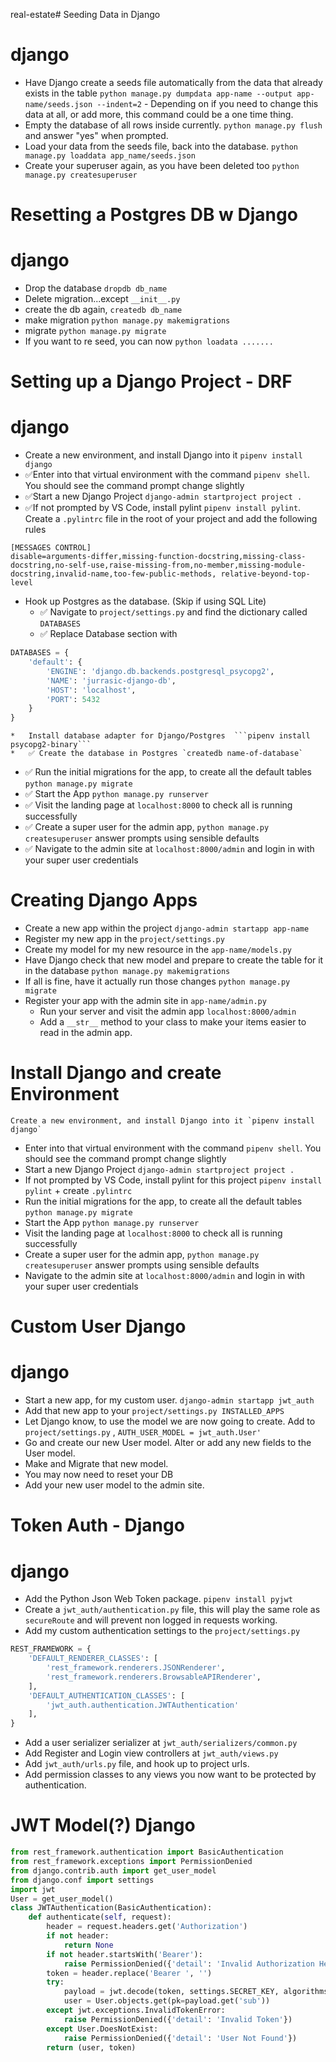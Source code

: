 real-estate# Seeding Data in Django

# django

- Have Django create a seeds file automatically from the data that already exists in the table `python manage.py dumpdata app-name --output app-name/seeds.json --indent=2` - Depending on if you need to change this data at all, or add more, this command could be a one time thing.
- Empty the database of all rows inside currently. `python manage.py flush` and answer "yes" when prompted.
- Load your data from the seeds file, back into the database. `python manage.py loaddata app_name/seeds.json`
- Create your superuser again, as you have been deleted too `python manage.py createsuperuser`

# Resetting a Postgres DB w Django

# django

- Drop the database `dropdb db_name`
- Delete migration...except `__init__.py`
- create the db again, `createdb db_name`
- make migration `python manage.py makemigrations`
- migrate `python manage.py migrate`
- If you want to re seed, you can now `python loadata .......`

# Setting up a Django Project - DRF

# django

- Create a new environment, and install Django into it `pipenv install django`
- ✅Enter into that virtual environment with the command `pipenv shell`. You should see the command prompt change slightly
- ✅Start a new Django Project `django-admin startproject project .`
- ✅If not prompted by VS Code, install pylint `pipenv install pylint`. Create a `.pylintrc` file in the root of your project and add the following rules

```
[MESSAGES CONTROL]
disable=arguments-differ,missing-function-docstring,missing-class-docstring,no-self-use,raise-missing-from,no-member,missing-module-docstring,invalid-name,too-few-public-methods, relative-beyond-top-level
```

- Hook up Postgres as the database. (Skip if using SQL Lite)
  - ✅ Navigate to `project/settings.py` and find the dictionary called `DATABASES`
  - ✅ Replace Database section with

```python
DATABASES = {
    'default': {
        'ENGINE': 'django.db.backends.postgresql_psycopg2',
        'NAME': 'jurrasic-django-db',
        'HOST': 'localhost',
        'PORT': 5432
    }
}
```

    *   Install database adapter for Django/Postgres  ```pipenv install psycopg2-binary```
    *   ✅ Create the database in Postgres `createdb name-of-database`

- ✅ Run the initial migrations for the app, to create all the default tables `python manage.py migrate`
- ✅ Start the App `python manage.py runserver`
- ✅ Visit the landing page at `localhost:8000` to check all is running successfully
- ✅ Create a super user for the admin app, `python manage.py createsuperuser` answer prompts using sensible defaults
- ✅ Navigate to the admin site at `localhost:8000/admin` and login in with your super user credentials

# Creating Django Apps

- Create a new app within the project `django-admin startapp app-name`
- Register my new app in the `project/settings.py`
- Create my model for my new resource in the `app-name/models.py`
- Have Django check that new model and prepare to create the table for it in the database `python manage.py makemigrations`
- If all is fine, have it actually run those changes `python manage.py migrate`
- Register your app with the admin site in `app-name/admin.py`
  - Run your server and visit the admin app `localhost:8000/admin`
  - Add a `__str__` method to your class to make your items easier to read in the admin app.

# Install Django and create Environment

    Create a new environment, and install Django into it `pipenv install django`

- Enter into that virtual environment with the command `pipenv shell`. You should see the command prompt change slightly
- Start a new Django Project `django-admin startproject project .`
- If not prompted by VS Code, install pylint for this project `pipenv install pylint` + create `.pylintrc`
- Run the initial migrations for the app, to create all the default tables `python manage.py migrate`
- Start the App `python manage.py runserver`
- Visit the landing page at `localhost:8000` to check all is running successfully
- Create a super user for the admin app, `python manage.py createsuperuser` answer prompts using sensible defaults
- Navigate to the admin site at `localhost:8000/admin` and login in with your super user credentials

# Custom User Django

# django

- Start a new app, for my custom user. `django-admin startapp jwt_auth`
- Add that new app to your `project/settings.py INSTALLED_APPS`
- Let Django know, to use the model we are now going to create. Add to `project/settings.py` , `AUTH_USER_MODEL = jwt_auth.User'`
- Go and create our new User model. Alter or add any new fields to the User model.
- Make and Migrate that new model.
- You may now need to reset your DB
- Add your new user model to the admin site.

# Token Auth - Django

# django

- Add the Python Json Web Token package. `pipenv install pyjwt`
- Create a `jwt_auth/authentication.py` file, this will play the same role as `secureRoute` and will prevent non logged in requests working.
- Add my custom authentication settings to the `project/settings.py`

```python
REST_FRAMEWORK = {
    'DEFAULT_RENDERER_CLASSES': [
        'rest_framework.renderers.JSONRenderer',
        'rest_framework.renderers.BrowsableAPIRenderer',
    ],
    'DEFAULT_AUTHENTICATION_CLASSES': [
        'jwt_auth.authentication.JWTAuthentication'
    ],
}
```

- Add a user serializer serializer at `jwt_auth/serializers/common.py`
- Add Register and Login view controllers at `jwt_auth/views.py`
- Add `jwt_auth/urls.py` file, and hook up to project urls.
- Add permission classes to any views you now want to be protected by authentication.

# JWT Model(?) Django

```python
from rest_framework.authentication import BasicAuthentication
from rest_framework.exceptions import PermissionDenied
from django.contrib.auth import get_user_model
from django.conf import settings
import jwt
User = get_user_model()
class JWTAuthentication(BasicAuthentication):
    def authenticate(self, request):
        header = request.headers.get('Authorization')
        if not header:
            return None
        if not header.startsWith('Bearer'):
            raise PermissionDenied({'detail': 'Invalid Authorization Header'})
        token = header.replace('Bearer ', '')
        try:
            payload = jwt.decode(token, settings.SECRET_KEY, algorithms=['HS256'])
            user = User.objects.get(pk=payload.get('sub'))
        except jwt.exceptions.InvalidTokenError:
            raise PermissionDenied({'detail': 'Invalid Token'})
        except User.DoesNotExist:
            raise PermissionDenied({'detail': 'User Not Found'})
        return (user, token)
```
